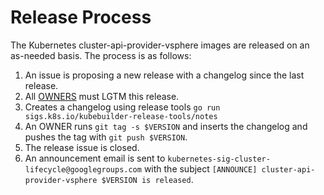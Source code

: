# Release Process

The Kubernetes cluster-api-provider-vsphere images are released on an as-needed basis. The process is as follows:

1. An issue is proposing a new release with a changelog since the last release.
1. All [OWNERS](OWNERS) must LGTM this release.
1. Creates a changelog using release tools `go run sigs.k8s.io/kubebuilder-release-tools/notes` 
1. An OWNER runs `git tag -s $VERSION` and inserts the changelog and pushes the tag with `git push $VERSION`.
1. The release issue is closed.
1. An announcement email is sent to `kubernetes-sig-cluster-lifecycle@googlegroups.com` with the subject `[ANNOUNCE] cluster-api-provider-vsphere $VERSION is released`.
